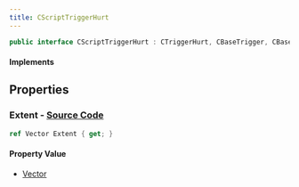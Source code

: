 ```yaml
---
title: CScriptTriggerHurt
---
```


```csharp
public interface CScriptTriggerHurt : CTriggerHurt, CBaseTrigger, CBaseToggle, CBaseModelEntity, CBaseEntity, CEntityInstance, ISchemaClass<CEntityInstance>, ISchemaClass<CBaseEntity>, ISchemaClass<CBaseModelEntity>, ISchemaClass<CBaseToggle>, ISchemaClass<CBaseTrigger>, ISchemaClass<CTriggerHurt>, ISchemaClass<CScriptTriggerHurt>, ISchemaField, ISchemaClass, INativeHandle
```

#### Implements

## Properties

### **Extent** - [Source Code](https://github.com/swiftly-solution/swiftlys2/blob/main/managed/src/SwiftlyS2.Generated/Schemas/Interfaces/CScriptTriggerHurt.cs#L16)

```csharp
ref Vector Extent { get; }
```

#### Property Value

- [Vector](/docs/api/shared/natives/vector)

